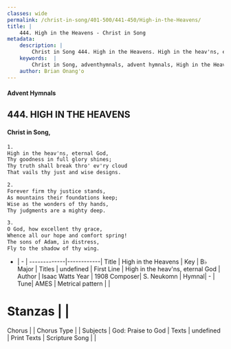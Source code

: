 ```yaml
---
classes: wide
permalink: /christ-in-song/401-500/441-450/High-in-the-Heavens/
title: |
    444. High in the Heavens - Christ in Song
metadata:
    description: |
        Christ in Song 444. High in the Heavens. High in the heav'ns, eternal God, Thy goodness in full glory shines; Thy truth shall break thro' ev'ry cloud That vails thy just and wise designs.
    keywords:  |
        Christ in Song, adventhymnals, advent hymnals, High in the Heavens, High in the heav'ns, eternal God. 
    author: Brian Onang'o
---
```


#### Advent Hymnals
## 444. HIGH IN THE HEAVENS
####  Christ in Song,

```txt
1.
High in the heav'ns, eternal God,
Thy goodness in full glory shines;
Thy truth shall break thro' ev'ry cloud
That vails thy just and wise designs.

2.
Forever firm thy justice stands,
As mountains their foundations keep;
Wise as the wonders of thy hands,
Thy judgments are a mighty deep.

3.
O God, how excellent thy grace,
Whence all our hope and comfort spring!
The sons of Adam, in distress,
Fly to the shadow of thy wing.

```

- |   -  |
-------------|------------|
Title | High in the Heavens |
Key | B♭ Major |
Titles | undefined |
First Line | High in the heav'ns, eternal God |
Author | Isaac Watts
Year | 1908
Composer| S. Neukomn |
Hymnal|  - |
Tune| AMES |
Metrical pattern | |
# Stanzas |  |
Chorus |  |
Chorus Type |  |
Subjects | God: Praise to God |
Texts | undefined |
Print Texts | 
Scripture Song |  |
    
